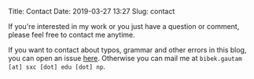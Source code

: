 Title: Contact
Date: 2019-03-27 13:27
Slug: contact

If you're interested in my work or you just have a question or comment, please feel free to contact me anytime.

If you want to contact about typos, grammar and other errors in this blog, you can open an issue [here](https://github.com/bibek22/blog/issues). Otherwise you can mail me at `bibek.gautam [at] sxc [dot] edu [dot] np`.
